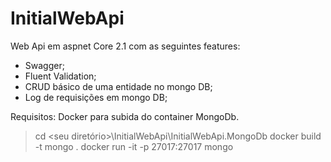 # InitialWebApi

Web Api em aspnet Core 2.1 com as seguintes features:
- Swagger;
- Fluent Validation;
- CRUD básico de uma entidade no mongo DB;
- Log de requisições em mongo DB;

Requisitos:
Docker para subida do container MongoDb.
> cd <seu diretório>\InitialWebApi\InitialWebApi.MongoDb
> docker build -t mongo .
> docker run -it -p 27017:27017 mongo
